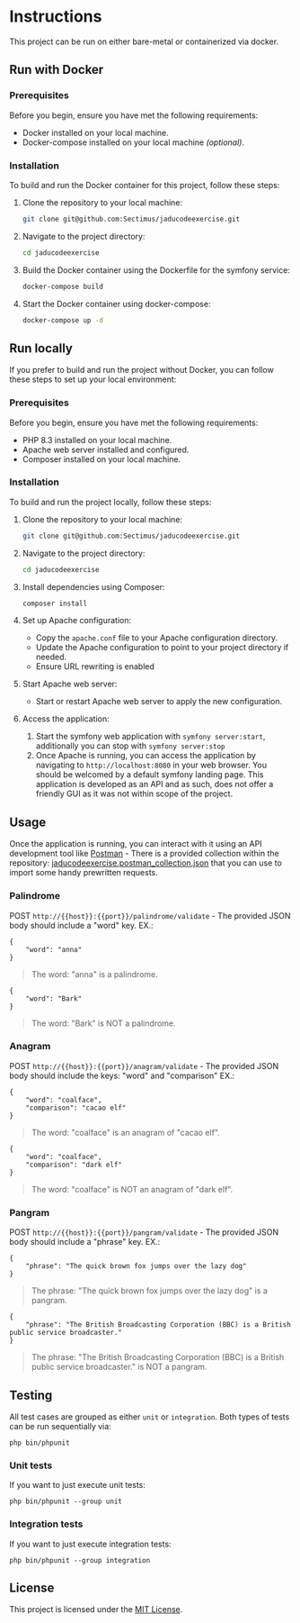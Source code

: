 # Instructions

This project can be run on either bare-metal or containerized via docker.

## Run with Docker

### Prerequisites
Before you begin, ensure you have met the following requirements:
- Docker installed on your local machine.
- Docker-compose installed on your local machine *(optional)*.

### Installation
To build and run the Docker container for this project, follow these steps:

1. Clone the repository to your local machine:
    ```sh
    git clone git@github.com:Sectimus/jaducodeexercise.git
    ```

2. Navigate to the project directory:
    ```sh
    cd jaducodeexercise
    ```

3. Build the Docker container using the Dockerfile for the symfony service:
    ```sh
    docker-compose build
    ```

4. Start the Docker container using docker-compose:
    ```sh
    docker-compose up -d
    ```

## Run locally

If you prefer to build and run the project without Docker, you can follow these steps to set up your local environment:

### Prerequisites
Before you begin, ensure you have met the following requirements:
- PHP 8.3 installed on your local machine.
- Apache web server installed and configured.
- Composer installed on your local machine.

### Installation
To build and run the project locally, follow these steps:

1. Clone the repository to your local machine:
    ```sh
    git clone git@github.com:Sectimus/jaducodeexercise.git
    ```

2. Navigate to the project directory:
    ```sh
    cd jaducodeexercise
    ```

3. Install dependencies using Composer:
    ```sh
    composer install
    ```

4. Set up Apache configuration:
    - Copy the `apache.conf` file to your Apache configuration directory.
    - Update the Apache configuration to point to your project directory if needed.
    - Ensure URL rewriting is enabled

5. Start Apache web server:
    - Start or restart Apache web server to apply the new configuration.

6. Access the application:
    1. Start the symfony web application with `symfony server:start`, additionally you can stop with `symfony server:stop`
    2. Once Apache is running, you can access the application by navigating to `http://localhost:8080` in your web browser. You should be welcomed by a default symfony landing page. This application is developed as an API and as such, does not offer a friendly GUI as it was not within scope of the project.

## Usage
Once the application is running, you can interact with it using an API development tool like [Postman](https://www.postman.com/) - There is a provided collection within the repository: [jaducodeexercise.postman_collection.json](/jaducodeexercise.postman_collection.json) that you can use to import some handy prewritten requests.

### Palindrome
POST `http://{{host}}:{{port}}/palindrome/validate` - The provided JSON body should include a "word" key.
EX.:
```
{
    "word": "anna"
}
```

> The word: "anna" is a palindrome.


```
{
    "word": "Bark"
}
```

> The word: "Bark" is NOT a palindrome.

### Anagram
POST  `http://{{host}}:{{port}}/anagram/validate` - The provided JSON body should include the keys: "word" and "comparison"
EX.:
```
{
    "word": "coalface",
    "comparison": "cacao elf"
}
```

> The word: "coalface" is an anagram of "cacao elf".


```
{
    "word": "coalface",
    "comparison": "dark elf"
}
```

> The word: "coalface" is NOT an anagram of "dark elf".

### Pangram
POST  `http://{{host}}:{{port}}/pangram/validate` - The provided JSON body should include a "phrase" key.
EX.:
```
{
    "phrase": "The quick brown fox jumps over the lazy dog"
}
```

> The phrase: "The quick brown fox jumps over the lazy dog" is a pangram.


```
{
    "phrase": "The British Broadcasting Corporation (BBC) is a British public service broadcaster."
}
```

> The phrase: "The British Broadcasting Corporation (BBC) is a British public service broadcaster." is NOT a pangram.

## Testing
All test cases are grouped as either `unit` or `integration`. Both types of tests can be run sequentially via:
```
php bin/phpunit
``` 
### Unit tests
If you want to just execute unit tests:
```
php bin/phpunit --group unit
```
### Integration tests
If you want to just execute integration tests:
```
php bin/phpunit --group integration
```


## License
This project is licensed under the [MIT License](/LICENSE).
